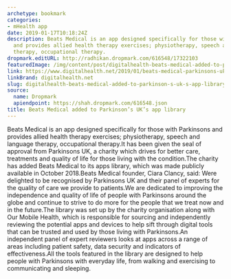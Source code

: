 ```yaml
---
archetype: bookmark
categories:
- mHealth app
date: 2019-01-17T10:18:24Z
description: Beats Medical is an app designed specifically for those with Parkinsons
  and provides allied health therapy exercises; physiotherapy, speech and language
  therapy, occupational therapy.
dropmark.editURL: http://radhikan.dropmark.com/616548/17322103
featuredImage: /img/content/post/digitalhealth-beats-medical-added-to-parkinson-s-uk-s-app-library.JPG
link: https://www.digitalhealth.net/2019/01/beats-medical-parkinsons-uks-app-library/
linkBrand: digitalhealth.net
slug: digitalhealth-beats-medical-added-to-parkinson-s-uk-s-app-library
source:
  name: Dropmark
  apiendpoint: https://shah.dropmark.com/616548.json
title: Beats Medical added to Parkinson’s UK’s app library
---
```

Beats Medical is an app designed specifically for those with Parkinsons and provides allied health therapy exercises; physiotherapy, speech and language therapy, occupational therapy.It has been given the seal of approval from Parkinsons UK, a charity which drives for better care, treatments and quality of life for those living with the condition.The charity has added Beats Medical to its apps library, which was made publicly available in October 2018.Beats Medical founder, Ciara Clancy, said: Were delighted to be recognised by Parkinsons UK and their panel of experts for the quality of care we provide to patients.We are dedicated to improving the independence and quality of life of people with Parkinsons around the globe and continue to strive to do more for the people that we treat now and in the future.The library was set up by the charity organisation along with Our Mobile Health, which is responsible for sourcing and independently reviewing the potential apps and devices to help sift through digital tools that can be trusted and used by those living with Parkinsons.An independent panel of expert reviewers looks at apps across a range of areas including patient safety, data security and indicators of effectiveness.All the tools featured in the library are designed to help people with Parkinsons with everyday life, from walking and exercising to communicating and sleeping.

